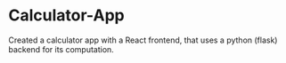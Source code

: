 # Calculator-App

Created a calculator app with a React frontend, that uses a python (flask) backend for its computation.
